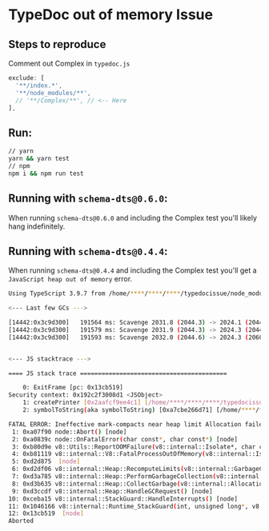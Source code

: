 # TypeDoc out of memory Issue

## Steps to reproduce

Comment out Complex in `typedoc.js`

```javascript
exclude: [
  '**/index.*',
  '**/node_modules/**',
  // '**/Complex/**', // <-- Here
],
```

## Run:

```sh
// yarn
yarn && yarn test
// npm
npm i && npm run test
```

## Running with `schema-dts@0.6.0`:

When running `schema-dts@0.6.0` and including the Complex test you'll likely
hang indefinitely.

## Running with `schema-dts@0.4.4`:

When running `schema-dts@0.4.4` and including the Complex test you'll get a
`JavaScript heap out of memory` error.

```sh
Using TypeScript 3.9.7 from /home/****/****/****/typedocissue/node_modules/typescript/lib

<--- Last few GCs --->

[14442:0x3c9d300]   191564 ms: Scavenge 2031.8 (2044.3) -> 2024.1 (2044.3) MB, 10.0 / 0.0 ms  (average mu = 0.277, current mu = 0.325) allocation failure 
[14442:0x3c9d300]   191579 ms: Scavenge 2031.9 (2044.3) -> 2024.3 (2044.6) MB, 9.1 / 0.0 ms  (average mu = 0.277, current mu = 0.325) allocation failure 
[14442:0x3c9d300]   191593 ms: Scavenge 2032.0 (2044.6) -> 2024.3 (2060.8) MB, 9.7 / 0.0 ms  (average mu = 0.277, current mu = 0.325) allocation failure 


<--- JS stacktrace --->

==== JS stack trace =========================================

    0: ExitFrame [pc: 0x13cb519]
Security context: 0x192c2f3008d1 <JSObject>
    1: createPrinter [0x2aafcf9ee4c1] [/home/****/****/****/typedocissue/node_modules/typescript/lib/typescript.js:~95076] [pc=0x1f5d100a177](this=0x0e6ca13ffdc1 <Object map = 0x26d92c010b9>,0x1fda10c5c6e9 <Object map = 0xd284f64f6b9>,0x3d9a379404b1 <undefined>)
    2: symbolToString(aka symbolToString) [0xa7cbe266d71] [/home/****/****/****/typedoci...

FATAL ERROR: Ineffective mark-compacts near heap limit Allocation failed - JavaScript heap out of memory
 1: 0xa07f90 node::Abort() [node]
 2: 0xa0839c node::OnFatalError(char const*, char const*) [node]
 3: 0xb80d9e v8::Utils::ReportOOMFailure(v8::internal::Isolate*, char const*, bool) [node]
 4: 0xb81119 v8::internal::V8::FatalProcessOutOfMemory(v8::internal::Isolate*, char const*, bool) [node]
 5: 0xd2d875  [node]
 6: 0xd2df06 v8::internal::Heap::RecomputeLimits(v8::internal::GarbageCollector) [node]
 7: 0xd3a785 v8::internal::Heap::PerformGarbageCollection(v8::internal::GarbageCollector, v8::GCCallbackFlags) [node]
 8: 0xd3b635 v8::internal::Heap::CollectGarbage(v8::internal::AllocationSpace, v8::internal::GarbageCollectionReason, v8::GCCallbackFlags) [node]
 9: 0xd3ccdf v8::internal::Heap::HandleGCRequest() [node]
10: 0xceba15 v8::internal::StackGuard::HandleInterrupts() [node]
11: 0x1046166 v8::internal::Runtime_StackGuard(int, unsigned long*, v8::internal::Isolate*) [node]
12: 0x13cb519  [node]
Aborted
```